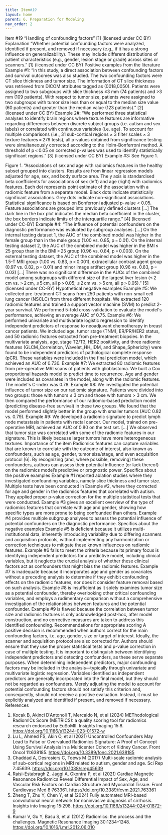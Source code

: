 ```yaml
---
title: Item#19
layout: home
parent: 6. Preparation for Modeling
nav_order: 2
---
```


Item #19
“Handling of confounding factors” [1]  (licensed under CC BY)
Explanation 
“Whether potential confounding factors were analyzed, identified if present, and removed if necessary (e.g., if it has a strong influence on generalizability). These may include different distributions of patient characteristics (e.g., gender, lesion stage or grade) across sites or scanners.” [1]  (licensed under CC BY)
Positive examples from the literature
Example #1: “In this study, a direct association between confounding factors and survival outcomes was also studied. The two confounding factors were CT slice thickness and tumor size. The information of CT slice thickness was retrieved from DICOM attributes tagged as (0018,0050). Patients were assigned to two subgroups with slice thickness ≤3 mm (74 patients) and >3 mm (109 patients). With respect to tumor size, patients were assigned to two subgroups with tumor size less than or equal to the median size value (60 patients) and greater than the median value (123 patients).” [2] (licensed under CC BY) 
Example 2#: “We performed three statistical analyses to identify brain regions where texture features are informative regarding differences between discrete subject groups (i.e. autism and sex labels) or correlated with continuous variables (i.e. age). To account for multiple comparisons (i.e., 31 sub-cortical regions × 3 filter scales × 3 texture features = 279 tests), all p-values obtained from significance testing were simultaneously corrected according to the Holm-Bonferroni method. A threshold of p < 0.05 on corrected p-values was used to identify statistically significant regions.” [3] (licensed under CC BY)
Example #3: See Figure 1.

 
Figure 1. “Associations of sex and age with radiomics features in the healthy subset grouped into clusters. Results are from linear regression models adjusted for age, sex, and body surface area. The y axis is standardised beta coefficients for associations of sex (left) and age (right) with radiomics features. Each dot represents point estimate of the association with a radiomic feature from a separate model. Black dots indicate statistically significant associations. Grey dots indicate non-significant associations. Statistical significance is based on Bonferroni adjusted p-value < 0.05. Feature associations are grouped into previously defined clusters […] The dark line in the box plot indicates the median beta coefficient in the cluster, the box borders indicate limits of the interquartile range.” [4] (licensed under CC-BY)
Example #4: “The influence of potential confounders on the diagnostic performance was evaluated by subgroup analyses. […]
On the internal testing dataset 1, the AUC of the combined model was higher in the female group than in the male group (1.00 vs. 0.85, p = 0.01). On the internal testing dataset 2, the AUC of the combined model was higher in the BMI ≤ 25 group than in the BMI > 25 group (0.96 vs. 0.84, p = 0.003). On the external testing dataset, the AUC of the combined model was higher in the 1.5-T MRI group (1.00 vs. 0.83, p < 0.001), extracellular contrast agent group (0.97 vs. 0.82, p = 0.01) and minor image artifact group (0.96 vs. 0.83, p = 0.03) […]
There was no significant difference in the AUCs of the combined model among subgroups with different size of the largest liver lesion (≤ 2 cm vs. > 2 cm, ≤ 5 cm, all p > 0.05; ≤ 2 cm vs. > 5 cm, all p > 0.05).” [5] (licensed under CC-BY)
Hypothetical negative examples
Example #5: We collected pre-treatment CT scans from 250 patients with non-small cell lung cancer (NSCLC) from three different hospitals. We extracted 120 radiomic features and trained a support vector machine (SVM) to predict 2-year survival. We performed 5-fold cross-validation to evaluate the model's performance, achieving an average AUC of 0.75.
Example #6: We performed univariate and multivariate logistic regression to identify independent predictors of response to neoadjuvant chemotherapy in breast cancer patients. We included age, tumor stage (TNM), ER/PR/HER2 status, and 50 radiomic features extracted from pre-treatment biopsies. In the multivariate analysis, age, stage T2/T3, HER2 positivity, and three radiomic features (GLCM_Correlation, Wavelet_HH_IDM, and Shape_Sphericity) were found to be independent predictors of pathological complete response (pCR). These variables were included in the final prediction model, which achieved an AUC of 0.730.
Example #7: We extracted 80 radiomic features from pre-operative MRI scans of patients with glioblastoma. We built a Cox proportional hazards model to predict time to recurrence. Age and gender were included as covariates in the model, along with the radiomic features. The model's C-index was 0.78.
Example #8: We investigated the potential influence of tumor size on our radiomic signature. Patients were divided into two groups: those with tumors ≤ 3 cm and those with tumors > 3 cm. We then compared the performance of our radiomic-based prediction model (predicting disease-free survival) in these two groups. We found that the model performed slightly better in the group with smaller tumors (AUC 0.82 vs. 0.79).
Example #9: We developed a radiomic signature to predict lymph node metastasis in patients with rectal cancer. Our model, trained on pre-operative MRI, achieved an AUC of 0.80 on the test set. […] We observed that tumor size was correlated with some of the radiomic features in our signature. This is likely because larger tumors have more heterogeneous textures.
Importance of the item
Radiomics features can capture variables that are known to correlate with the outcome of interest, also known as confounders, such as age, gender, tumor size/stage, and even acquisition protocol [6]. By recognizing (and, where possible, removing) these confounders, authors can assess their potential influence (or lack thereof) on the radiomics model’s predictive or prognostic power. 
Specifics about the positive examples
Example #1 reported ablation studies where they investigated confounding variables, namely slice thickness and tumor size. Multiple tests have been conducted in Example #2, where they corrected for age and gender in the radiomics features that correlated with autism. They applied proper p-value correction for the multiple statistical tests that were conducted. Example #3 gives an excellent overview of the type of radiomics features that correlate with age and gender, showing how specific types are more prone to being confounded than others. Example #4 provides multiple subgroup analyses to assess the potential influence of potential confounders on the diagnostic performance.
Specifics about the negative examples
Example #5 is deficient because it utilizes multi-institutional data, inherently introducing variability due to differing scanners and acquisition protocols, without implementing any harmonization or correction techniques to mitigate these known influences on radiomic features. Example #6 fails to meet the criteria because its primary focus is identifying independent predictors for a predictive model, including clinical variables, but it neglects the crucial analysis of whether these clinical factors act as confounders that might bias the radiomic features. Example #7 is inadequate because it incorporates age and gender as covariates without a preceding analysis to determine if they exhibit confounding effects on the radiomic features, nor does it consider feature removal based on such analysis. Example #8 is insufficient as it solely examines tumor size as a potential confounder, thereby overlooking other critical confounding variables, and employs a rudimentary comparison without a comprehensive investigation of the relationships between features and the potential confounder. Example #9 is flawed because the correlation between tumor size and radiomic features is only acknowledged post-hoc, after model construction, and no corrective measures are taken to address this identified confounding.
Recommendations for appropriate scoring
A positive decision is recommended when authors correct for the main confounding factors, i.e. age, gender, size or target of interest. Ideally, the scanner and acquisition protocol are also corrected for. Authors should ensure that they use the proper statistical tests and p-value correction in case of multiple testing.
It is important to distinguish between identifying independent predictors and detecting confounders, as these serve separate purposes. When determining independent predictors, major confounding factors may be included in the analysis—typically through univariate and multivariate logistic regression. Variables identified as independent predictors are generally incorporated into the final model, but they should not be regarded as confounders.
Merely adjusting the model to account for potential confounding factors should not satisfy this criterion and, consequently, should not receive a positive evaluation. Instead, it must be explicitly analyzed and identified if present, and removed if necessary.
References
1. 	Kocak B, Akinci D’Antonoli T, Mercaldo N, et al (2024) METhodological RadiomICs Score (METRICS): a quality scoring tool for radiomics research endorsed by EuSoMII. Insights Imaging 15:8. https://doi.org/10.1186/s13244-023-01572-w
2. 	Lu L, Ahmed FS, Akin O, et al (2021) Uncontrolled Confounders May Lead to False or Overvalued Radiomics Signature: A Proof of Concept Using Survival Analysis in a Multicenter Cohort of Kidney Cancer. Front Oncol 11:638185. https://doi.org/10.3389/fonc.2021.638185
3. 	Chaddad A, Desrosiers C, Toews M (2017) Multi-scale radiomic analysis of sub-cortical regions in MRI related to autism, gender and age. Sci Rep 7:45639. https://doi.org/10.1038/srep45639
4. 	Raisi-Estabragh Z, Jaggi A, Gkontra P, et al (2021) Cardiac Magnetic Resonance Radiomics Reveal Differential Impact of Sex, Age, and Vascular Risk Factors on Cardiac Structure and Myocardial Tissue. Front Cardiovasc Med 8:763361. https://doi.org/10.3389/fcvm.2021.763361
5. 	Zheng T, Zhu Y, Chen Y, et al (2024) Fully automated MRI-based convolutional neural network for noninvasive diagnosis of cirrhosis. Insights into Imaging 15:298. https://doi.org/10.1186/s13244-024-01872-9
6. 	Kumar V, Gu Y, Basu S, et al (2012) Radiomics: the process and the challenges. Magnetic Resonance Imaging 30:1234–1248. https://doi.org/10.1016/j.mri.2012.06.010





